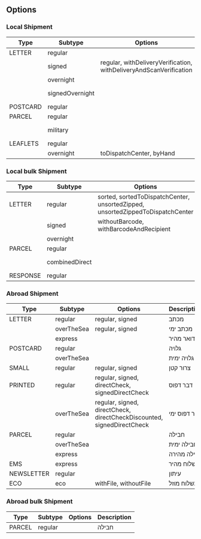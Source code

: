 ## Options

### Local Shipment
| Type     | Subtype         | Options                                                            | Description |
|----------|-----------------|--------------------------------------------------------------------|-------------|
| LETTER   | regular         |                                                                    | מכתב         |
|          | signed          | regular, withDeliveryVerification, withDeliveryAndScanVerification | מכתב רשום    |
|          | overnight       |                                                                    | דואר 24      |
|          | signedOvernight |                                                                    | דואר 24 רשום |
| POSTCARD | regular         |                                                                    | גלויה        |
| PARCEL   | regular         |                                                                    | חבילה        |
|          | military        |                                                                    | חבילה למען צבאי |
| LEAFLETS | regular         |                                                                    | עלון         |
|          | overnight       | toDispatchCenter, byHand                                           | עלון 24      |

### Local bulk Shipment
| Type     | Subtype        | Options                                                                        | Description |
|----------|----------------|--------------------------------------------------------------------------------|-------------|
| LETTER   | regular        | sorted, sortedToDispatchCenter, unsortedZipped, unsortedZippedToDispatchCenter | מכתב       |
|          | signed         | withoutBarcode, withBarcodeAndRecipient                                        | מכתב רשום  |
|          | overnight      |                                                                                | דואר 24    |
| PARCEL   | regular        |                                                                                | חבילה      |
|          | combinedDirect |                                                                                | חבילות למען יחיד |
| RESPONSE | regular        |                                                                                | תגוביינא   |

### Abroad Shipment
| Type       | Subtype    | Options                                                                | Description |
|------------|------------|------------------------------------------------------------------------|-------------|
| LETTER     | regular    | regular, signed                                                        | מכתב        |
|            | overTheSea | regular, signed                                                        | מכתב ימי    |
|            | express    |                                                                        | דואר מהיר   |
| POSTCARD   | regular    |                                                                        | גלויה       |
|            | overTheSea |                                                                        | גלויה ימית  |
| SMALL      | regular    | regular, signed                                                        | צרור קטן    |
| PRINTED    | regular    | regular, signed, directCheck, signedDirectCheck                        | דבר דפוס    |
|            | overTheSea | regular, signed, directCheck, directCheckDiscounted, signedDirectCheck | דבר דפוס ימי |
| PARCEL     | regular    |                                                                        | חבילה       |
|            | overTheSea |                                                                        | חבילה ימית   |
|            | express    |                                                                        | חבילה מהירה |
| EMS        | express    |                                                                        | משלוח מהיר  |
| NEWSLETTER | regular    |                                                                        | עיתון       |
| ECO        | eco        | withFile, withoutFile                                                  | משלוח מוזל  |

### Abroad bulk Shipment
| Type           | Subtype   | Options   | Description |
|----------------|-----------|-----------|-------------|
| PARCEL         | regular   |           | חבילה      |